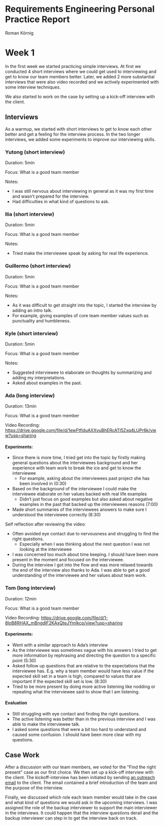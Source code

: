 # Requirements Engineering Personal Practice Report

Roman Körnig

# Week 1

In the first week we started practicing simple interviews. At first we conducted 4 short interviews where we could get used to interviewing and get to know our team members better. Later, we added 2 more substantial interviews that were also video recorded and we actively experimented with some interview techniques.

We also started to work on the case by setting up a kick-off interview with the client.

## Interviews

As a warmup, we started with short interviews to get to know each other better and get a feeling for the interview process. In the two longer interviews, we added some experiments to improve our interviewing skills.

### Yutong (short interview)

Duration: 5min

Focus: What is a good team member

Notes:

- I was still nervous about interviewing in general as it was my first time and wasn't prepared for the interview.
- Had difficulties in what kind of questions to ask.

### Ilia (short interview)

Duration: 5min

Focus: What is a good team member

Notes:

- Tried make the interviewee speak by asking for real life experience.

### Guillermo (short interview)

Duration: 5min

Focus: What is a good team member

Notes:

- As it was difficult to get straight into the topic, I started the interview by adding an intro talk.
- For example, giving examples of core team member values such as punctuality and humbleness.

### Kyle (short interview)

Duration: 5min

Focus: What is a good team member

Notes:

- Suggested interviewee to elaborate on thoughts by summarizing and adding my interpretations.
- Asked about examples in the past.

### Ada (long interview)

Duration: 13min

Focus: What is a good team member

Video Recording: https://drive.google.com/file/d/1ewFtflduAXXvuBhERcATI5Zxq4LUPr6k/view?usp=sharing

#### Experiments:

- Since there is more time, I tried get into the topic by firstly making general questions about the interviewees background and her experience with team work to break the ice and get to know the interviewee
  - For example, asking about the interviewees past project she has been involved in (0:30)
- Based on the background of the interviewee I could make the interviewee elaborate on her values backed with real life examples
  - Didn’t just focus on good examples but also asked about negative examples in the past that backed up the interviewees reasons (7:00)
- Made short summaries of the interviewees answers to make sure I understood the interviewee correctly (8:30)

Self reflection after reviewing the video:

- Often avoided eye contact due to nervousness and struggling to find the right questions.
  - Especially when I was thinking about the next question I was not looking at the interviewee
- I was concerned too much about time keeping. I should have been more present in the moment and focused on the interviewee.
- During the interview I got into the flow and was more relaxed towards the end of the interview also thanks to Ada. I was able to get a good understanding of the interviewee and her values about team work.

### Tom (long interview)

Duration: 12min

Focus: What is a good team member

Video Recording: https://drive.google.com/file/d/1-8loB8RHAX_mBngdIF2KAxQteJYmIkcp/view?usp=sharing

#### Experiments:

- Went with a similar approach to Ada’s interview
- As the interviewee was sometimes vague with his answers I tried to get more information by rephrasing and directing the question to a specific point (5:30)
- Asked follow up questions that are relative to the expectations that the interviewee has. E.g. why a team member would have less value if the expected skill set in a team is high, compared to values that are important if the expected skill set is low. (8:30)
- Tried to be more present by doing more active listening like nodding or repeating what the interviewee said to show that I am listening.

#### Evaluation

- Still struggling with eye contact and finding the right questions.
- The active listening was better than in the previous interview and I was able to make the interviewee talk.
- I asked some questions that were a bit too hard to understand and caused some confusion. I should have been more clear with my questions.

## Case Work

After a discussion with our team members, we voted for the "Find the right present" case as our first choice. We then set up a kick-off interview with the client. The kickoff-interview has been initiated by sending [an outreach email](https://docs.google.com/document/d/1AJccQjRAECHxE6ryvtzNYFwTzanImXTt16Eauh7SMzw/edit?tab=t.0) to the client. The email contained a brief introduction of the team and the purpose of the interview.

Finally, we discussed which role each team member would take in the case and what kind of questions we would ask in the upcoming interviews. I was assigned the role of the backup interviewer to support the main interviewer in the interviews. It could happen that the interview questions derail and the backup interviewer can step in to get the interview back on track.
